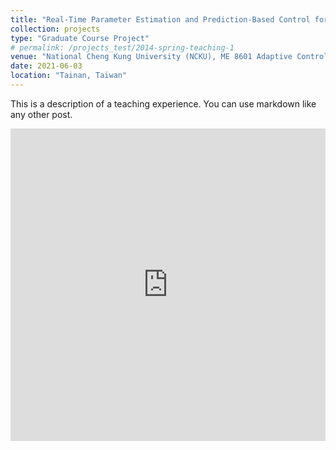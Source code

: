 ```yaml
---
title: "Real-Time Parameter Estimation and Prediction-Based Control for Aircraft Pitch Dynamics"
collection: projects
type: "Graduate Course Project"
# permalink: /projects_test/2014-spring-teaching-1
venue: "National Cheng Kung University (NCKU), ME 8601 Adaptive Control (Instructor: Ming-Shaung Ju)"
date: 2021-06-03
location: "Tainan, Taiwan"
---
```


This is a description of a teaching experience. You can use markdown like any other post.

<embed src="https://yangrui9501.github.io/files/adaptive_final.pdf" width="100%" height="500px"/>
